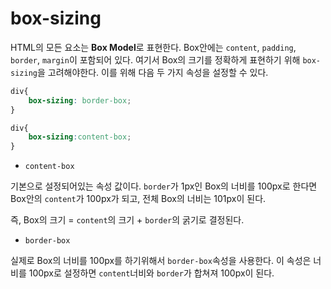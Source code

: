 # box-sizing	



HTML의 모든 요소는 **Box Model**로 표현한다. Box안에는 `content`, `padding`, `border`, `margin`이 포함되어 있다. 여기서 Box의 크기를 정확하게 표현하기 위해 `box-sizing`을 고려해야한다. 이를 위해 다음 두 가지 속성을 설정할 수 있다.

```css
div{
    box-sizing: border-box;
}

div{
    box-sizing:content-box;
}
```



- `content-box` 

기본으로 설정되어있는 속성 값이다. `border`가 1px인 Box의 너비를 100px로 한다면 Box안의 `content`가 100px가 되고, 전체 Box의 너비는 101px이 된다.

즉, Box의 크기 = `content`의 크기 + `border`의 굵기로 결정된다.



- `border-box`

실제로 Box의 너비를 100px를 하기위해서 `border-box`속성을 사용한다. 이 속성은 너비를 100px로 설정하면 `content`너비와 `border`가 합쳐져 100px이 된다.






